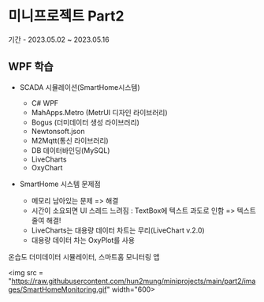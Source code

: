# 미니프로젝트 Part2
기간 - 2023.05.02 ~ 2023.05.16

## WPF 학습
- SCADA 시뮬레이션(SmartHome시스템)
  - C# WPF
  - MahApps.Metro (MetrUI 디자인 라이브러리)
  - Bogus (더미데이터 생성 라이브러리)
  - Newtonsoft.json
  - M2Mqtt(통신 라이브러리)
  - DB 데이터바인딩(MySQL)
  - LiveCharts
  - OxyChart

- SmartHome 시스템 문제점
  - 메모리 남아있는 문제 => 해결
  - 시간이 소요되면 UI 스레드 느려짐 : TextBox에 텍스트 과도로 인함 => 텍스트 줄여 해결!
  - LiveCharts는 대용량 데이터 차트는 무리(LiveChart v.2.0)
  - 대용량 데이터 차는 OxyPlot를 사용

온습도 더미데이터 시뮬레이터, 스마트홈 모니터링 앱

<img src = "https://raw.githubusercontent.com/hun2mung/miniprojects/main/part2/images/SmartHomeMonitoring.gif" width="600>

